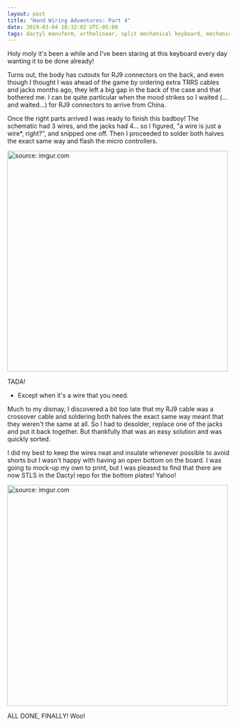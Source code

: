 ```yaml
---
layout: post
title: "Hand Wiring Adventures: Part 4"
date: 2019-03-04 18:32:02 UTC-05:00
tags: dactyl manuform, ortholinear, split mechanical keyboard, mechanical keyboard, 3d printing
---
```


Holy moly it's been a while and I've been staring at this keyboard every day wanting it to be done already!

Turns out, the body has cutouts for RJ9 connectors on the back, and even though I thought I was ahead of the game by ordering extra TRRS cables and jacks months ago, they left a big gap in the back of the case and that bothered me. I can be quite particular when the mood strikes so I waited (... and waited...) for RJ9 connectors to arrive from China.

Once the right parts arrived I was ready to finish this badboy! The schematic had 3 wires, and the jacks had 4... so I figured, "a wire is just a wire*, right?", and snipped one off. Then I proceeded to solder both halves the exact same way and flash the micro controllers.

<a href="https://imgur.com/mJUkGUB"><img src="https://i.imgur.com/mJUkGUB.jpg" width=500 title="source: imgur.com" /></a>

TADA!

* Except when it's a wire that you need.

Much to my dismay, I discovered a bit too late that my RJ9 cable was a crossover cable and soldering both halves the exact same way meant that they weren't the same at all. So I had to desolder, replace one of the jacks and put it back together. But thankfully that was an easy solution and was quickly sorted.

I did my best to keep the wires neat and insulate whenever possible to avoid shorts but I wasn't happy with having an open bottom on the board. I was going to mock-up my own to print, but I was pleased to find that there are now STLS in the Dactyl repo for the bottom plates! Yahoo!

<a href="https://imgur.com/mtEL7hs"><img src="https://i.imgur.com/mtEL7hs.jpg" width=500 title="source: imgur.com" /></a>

ALL DONE, FINALLY!
Woo!